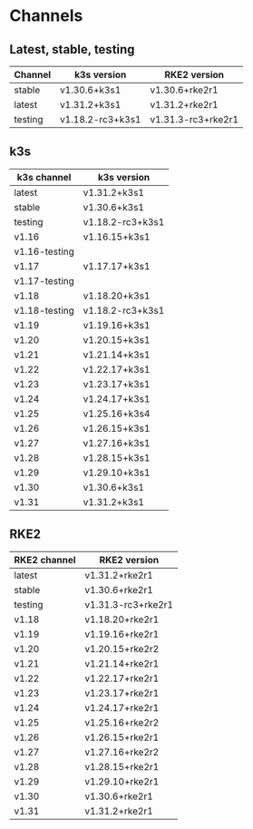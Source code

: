 # Channels

## Latest, stable, testing

| Channel | k3s version | RKE2 version |
| ------- | ----------- | ------------ |
stable|v1.30.6+k3s1|v1.30.6+rke2r1
latest|v1.31.2+k3s1|v1.31.2+rke2r1
testing|v1.18.2-rc3+k3s1|v1.31.3-rc3+rke2r1

## k3s

| k3s channel | k3s version |
| ----------- | ----------- |
| latest | v1.31.2+k3s1 |
| stable | v1.30.6+k3s1 |
| testing | v1.18.2-rc3+k3s1 |
| v1.16 | v1.16.15+k3s1 |
| v1.16-testing |  |
| v1.17 | v1.17.17+k3s1 |
| v1.17-testing |  |
| v1.18 | v1.18.20+k3s1 |
| v1.18-testing | v1.18.2-rc3+k3s1 |
| v1.19 | v1.19.16+k3s1 |
| v1.20 | v1.20.15+k3s1 |
| v1.21 | v1.21.14+k3s1 |
| v1.22 | v1.22.17+k3s1 |
| v1.23 | v1.23.17+k3s1 |
| v1.24 | v1.24.17+k3s1 |
| v1.25 | v1.25.16+k3s4 |
| v1.26 | v1.26.15+k3s1 |
| v1.27 | v1.27.16+k3s1 |
| v1.28 | v1.28.15+k3s1 |
| v1.29 | v1.29.10+k3s1 |
| v1.30 | v1.30.6+k3s1 |
| v1.31 | v1.31.2+k3s1 |

## RKE2

| RKE2 channel | RKE2 version |
| ------------ | ----------- |
| latest | v1.31.2+rke2r1 |
| stable | v1.30.6+rke2r1 |
| testing | v1.31.3-rc3+rke2r1 |
| v1.18 | v1.18.20+rke2r1 |
| v1.19 | v1.19.16+rke2r1 |
| v1.20 | v1.20.15+rke2r2 |
| v1.21 | v1.21.14+rke2r1 |
| v1.22 | v1.22.17+rke2r1 |
| v1.23 | v1.23.17+rke2r1 |
| v1.24 | v1.24.17+rke2r1 |
| v1.25 | v1.25.16+rke2r2 |
| v1.26 | v1.26.15+rke2r1 |
| v1.27 | v1.27.16+rke2r2 |
| v1.28 | v1.28.15+rke2r1 |
| v1.29 | v1.29.10+rke2r1 |
| v1.30 | v1.30.6+rke2r1 |
| v1.31 | v1.31.2+rke2r1 |
